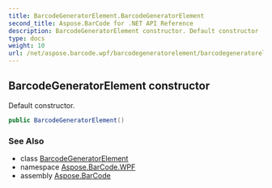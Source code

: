 ```yaml
---
title: BarcodeGeneratorElement.BarcodeGeneratorElement
second_title: Aspose.BarCode for .NET API Reference
description: BarcodeGeneratorElement constructor. Default constructor
type: docs
weight: 10
url: /net/aspose.barcode.wpf/barcodegeneratorelement/barcodegeneratorelement/
---
```

## BarcodeGeneratorElement constructor

Default constructor.

```csharp
public BarcodeGeneratorElement()
```

### See Also

* class [BarcodeGeneratorElement](../)
* namespace [Aspose.BarCode.WPF](../../../aspose.barcode.wpf/)
* assembly [Aspose.BarCode](../../../)



